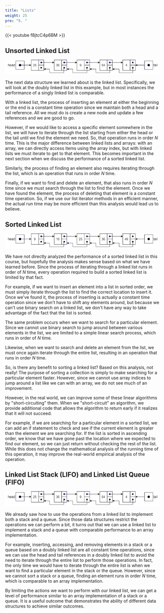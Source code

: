 ```yaml
---
title: "Lists"
weight: 25
pre: "5. "
---
```

{{< youtube f8jtcC4p6BM  >}}

## Unsorted Linked List

![Unsorted Linked List](/images/12/12.5.ulist.png)
 
The next data structure we learned about is the linked list. Specifically, we will look at the doubly linked list in this example, but in most instances the performance of a singly linked list is comparable.

With a linked list, the process of inserting an element at either the beginning or the end is a constant time operation since we maintain both a head and a tail reference. All we must do is create a new node and update a few references and we are good to go. 

However, if we would like to access a specific element somewhere in the list, we will have to iterate through the list starting from either the head or the tail until we find the element we need. So, that operation runs in order $N$ time. This is the major difference between linked lists and arrays: with an array, we can directly access items using the array index, but with linked lists we must iterate to get to that element. This becomes important in the next section when we discuss the performance of a sorted linked list. 

Similarly, the process of finding an element also requires iterating through the list, which is an operation that runs in order $N$ time. 

Finally, if we want to find and delete an element, that also runs in order $N$ time since we must search through the list to find the element. Once we have found the element, the process of deleting that element is a constant time operation. So, if we use our list iterator methods in an efficient manner, the actual run time may be more efficient than this analysis would lead us to believe. 

## Sorted Linked List

![Sorted Linked List](/images/12/12.5.slinked.png)
 
We have not directly analyzed the performance of a sorted linked list in this course, but hopefully the analysis makes sense based on what we have learned before. Since the process of iterating through a linked list runs in order of $N$ time, every operation required to build a sorted linked list is limited by that fact.

For example, if we want to insert an element into a list in sorted order, we must simply iterate through the list to find the correct location to insert it. Once we've found it, the process of inserting is actually a constant time operation since we don't have to shift any elements around, but because we can't use binary search on a linked list, we don't have any way to take advantage of the fact that the list is sorted.

The same problem occurs when we want to search for a particular element. Since we cannot use binary search to jump around between various elements in the list, we are limited to a simple linear search process, which runs in order of $N$ time. 

Likewise, when we want to search and delete an element from the list, we must once again iterate through the entire list, resulting in an operation that runs in order $N$ time.

So, is there any benefit to sorting a linked list? Based on this analysis, not really! The purpose of sorting a collection is simply to make searching for a particular element faster. However, since we cannot use array indices to jump around a list like we can with an array, we do not see much of an improvement. 

However, in the real world, we can improve some of these linear algorithms by "short-circuiting" them. When we "short-circuit" an algorithm, we provide additional code that allows the algorithm to return early if it realizes that it will not succeed. 

For example, if we are searching for a particular element in a sorted list, we can add an if statement to check and see if the current element is greater than the element we are searching for. If the list is sorted in ascending order, we know that we have gone past the location where we expected to find our element, so we can just return without checking the rest of the list. While this does not change the mathematical analysis of the running time of this operation, it may improve the real-world empirical analysis of the operation. 

## Linked List Stack (LIFO) and Linked List Queue (FIFO)
 
 ![Unsorted Linked List](/images/12/12.5.ulist.png)
 
We already saw how to use the operations from a linked list to implement both a stack and a queue. Since those data structures restrict the operations we can perform a bit, it turns out that we can use a linked list to implement a stack and a queue with comparable performance to an array implementation. 

For example, inserting, accessing, and removing elements in a stack or a queue based on a doubly linked list are all constant time operations, since we can use the head and tail references in a doubly linked list to avoid the need to iterate through the entire list to perform those operations. In fact, the only time we would have to iterate through the entire list is when we want to find a particular element in the stack or the queue. However, since we cannot sort a stack or a queue, finding an element runs in order $N$ time, which is comparable to an array implementation. 

By limiting the actions we want to perform with our linked list, we can get a level of performance similar to an array implementation of a stack or a queue. It is a useful outcome that demonstrates the ability of different data structures to achieve similar outcomes.
